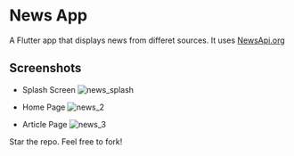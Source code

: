 # News App

A Flutter app that displays news from differet sources.
It uses [NewsApi.org](https://newsapi.org/)

## Screenshots
- Splash Screen
![news_splash](https://user-images.githubusercontent.com/48143957/91643020-5ce34100-ea4d-11ea-8edc-c4c4f1123aa3.jpeg)

- Home Page
![news_2](https://user-images.githubusercontent.com/48143957/91643021-5d7bd780-ea4d-11ea-9aa5-aff880e1e387.jpeg)

- Article Page
![news_3](https://user-images.githubusercontent.com/48143957/91643017-5a80e700-ea4d-11ea-9635-8ddd1154d188.jpeg)


Star the repo.
Feel free to fork!

